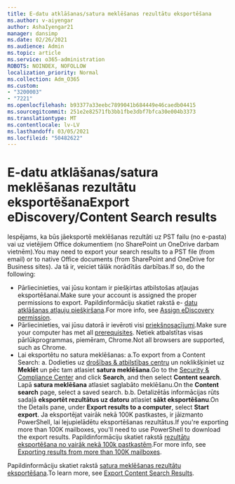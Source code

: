 ```yaml
---
title: E-datu atklāšanas/satura meklēšanas rezultātu eksportēšana
ms.author: v-aiyengar
author: AshaIyengar21
manager: dansimp
ms.date: 02/26/2021
ms.audience: Admin
ms.topic: article
ms.service: o365-administration
ROBOTS: NOINDEX, NOFOLLOW
localization_priority: Normal
ms.collection: Adm_O365
ms.custom:
- "3200003"
- "7221"
ms.openlocfilehash: b93377a33eebc7899041b684449e46caedb04415
ms.sourcegitcommit: 251e2e82571fb3bb1fbe3dbf7bfca30e004b3373
ms.translationtype: MT
ms.contentlocale: lv-LV
ms.lasthandoff: 03/05/2021
ms.locfileid: "50482622"
---
```

# <a name="export-ediscoverycontent-search-results"></a><span data-ttu-id="ff1ac-102">E-datu atklāšanas/satura meklēšanas rezultātu eksportēšana</span><span class="sxs-lookup"><span data-stu-id="ff1ac-102">Export eDiscovery/Content Search results</span></span>

<span data-ttu-id="ff1ac-103">Iespējams, ka būs jāeksportē meklēšanas rezultāti uz PST failu (no e-pasta) vai uz vietējiem Office dokumentiem (no SharePoint un OneDrive darbam vietnēm).</span><span class="sxs-lookup"><span data-stu-id="ff1ac-103">You may need to export your search results to a PST file (from email) or to native Office documents (from SharePoint and OneDrive for Business sites).</span></span> <span data-ttu-id="ff1ac-104">Ja tā ir, veiciet tālāk norādītās darbības.</span><span class="sxs-lookup"><span data-stu-id="ff1ac-104">If so, do the following:</span></span>

- <span data-ttu-id="ff1ac-105">Pārliecinieties, vai jūsu kontam ir piešķirtas atbilstošas atļaujas eksportēšanai.</span><span class="sxs-lookup"><span data-stu-id="ff1ac-105">Make sure your account is assigned the proper permissions to export.</span></span> <span data-ttu-id="ff1ac-106">Papildinformāciju skatiet rakstā e- [datu atklāšanas atļauju piešķiršana](https://go.microsoft.com/fwlink/?linkid=2102406).</span><span class="sxs-lookup"><span data-stu-id="ff1ac-106">For more info, see [Assign eDiscovery permission](https://go.microsoft.com/fwlink/?linkid=2102406).</span></span>
- <span data-ttu-id="ff1ac-107">Pārliecinieties, vai jūsu datorā ir ievēroti visi [priekšnosacījumi](https://docs.microsoft.com/office365/securitycompliance/export-search-results#before-you-begin).</span><span class="sxs-lookup"><span data-stu-id="ff1ac-107">Make sure your computer has met all [prerequisites](https://docs.microsoft.com/office365/securitycompliance/export-search-results#before-you-begin).</span></span> <span data-ttu-id="ff1ac-108">Netiek atbalstītas visas pārlūkprogrammas, piemēram, Chrome.</span><span class="sxs-lookup"><span data-stu-id="ff1ac-108">Not all browsers are supported, such as Chrome.</span></span>
- <span data-ttu-id="ff1ac-109">Lai eksportētu no satura meklēšanas: a.</span><span class="sxs-lookup"><span data-stu-id="ff1ac-109">To export from a Content Search: a.</span></span> <span data-ttu-id="ff1ac-110">Dodieties uz [drošības & atbilstības centru](https://protection.office.com/contentsearch) un noklikšķiniet uz **Meklēt** un pēc tam atlasiet **satura meklēšana**.</span><span class="sxs-lookup"><span data-stu-id="ff1ac-110">Go to the [Security & Compliance Center](https://protection.office.com/contentsearch) and click **Search**, and then select **Content search**.</span></span> <span data-ttu-id="ff1ac-111">Lapā **satura meklēšana** atlasiet saglabāto meklēšanu.</span><span class="sxs-lookup"><span data-stu-id="ff1ac-111">On the **Content search** page, select a saved search.</span></span>
    <span data-ttu-id="ff1ac-112">b.</span><span class="sxs-lookup"><span data-stu-id="ff1ac-112">b.</span></span> <span data-ttu-id="ff1ac-113">Detalizētās informācijas rūts sadaļā **eksportēt rezultātus uz datoru** atlasiet **sākt eksportēšanu**.</span><span class="sxs-lookup"><span data-stu-id="ff1ac-113">On the Details pane, under **Export results to a computer**, select **Start export**.</span></span> <span data-ttu-id="ff1ac-114">Ja eksportējat vairāk nekā 100K pastkastes, ir jāizmanto PowerShell, lai lejupielādētu eksportēšanas rezultātus.</span><span class="sxs-lookup"><span data-stu-id="ff1ac-114">If you're exporting more than 100K mailboxes, you'll need to use PowerShell to download the export results.</span></span> <span data-ttu-id="ff1ac-115">Papildinformāciju skatiet rakstā [rezultātu eksportēšana no vairāk nekā 100k pastkastēm](https://go.microsoft.com/fwlink/?linkid=2143861).</span><span class="sxs-lookup"><span data-stu-id="ff1ac-115">For more info, see [Exporting results from more than 100K mailboxes](https://go.microsoft.com/fwlink/?linkid=2143861).</span></span>

<span data-ttu-id="ff1ac-116">Papildinformāciju skatiet rakstā [satura meklēšanas rezultātu eksportēšana](https://go.microsoft.com/fwlink/?linkid=2102118).</span><span class="sxs-lookup"><span data-stu-id="ff1ac-116">To learn more, see [Export Content Search Results](https://go.microsoft.com/fwlink/?linkid=2102118).</span></span>